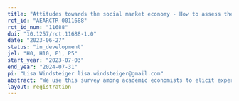 ```yaml
---
title: "Attitudes towards the social market economy - How to assess the success of an economic system?"
rct_id: "AEARCTR-0011688"
rct_id_num: "11688"
doi: "10.1257/rct.11688-1.0"
date: "2023-06-27"
status: "in_development"
jel: "H0, H10, P1, P5"
start_year: "2023-07-03"
end_year: "2024-07-31"
pi: "Lisa Windsteiger lisa.windsteiger@gmail.com"
abstract: "We use this survey among academic economists to elicit expert views on the main criteria according to which the sucess of an economic system can be measured. "
layout: registration
---
```


